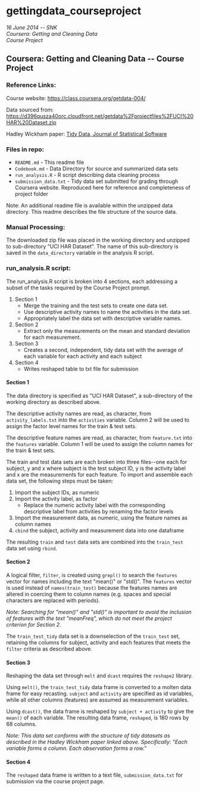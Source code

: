 gettingdata_courseproject
=========================

_16 June 2014 -- SNK  
Coursera: Getting and Cleaning Data  
Course Project_  

Coursera: Getting and Cleaning Data -- Course Project
-----------------------------------------------------

### Reference Links:
Course website: https://class.coursera.org/getdata-004/

Data sourced from: https://d396qusza40orc.cloudfront.net/getdata%2Fprojectfiles%2FUCI%20HAR%20Dataset.zip  

Hadley Wickham paper: [Tidy Data, Journal of Statistical Software](http://vita.had.co.nz/papers/tidy-data.pdf)

### Files in repo:
* `README.md` - This readme file
* `Codebook.md` - Data Directory for source and summarized data sets
* `run_analysis.R` - R script describing data cleaning process
* `submission_data.txt` - Tidy data set submitted for grading through Coursera website. Reproduced here for reference and completeness of project folder

Note: An additional readme file is available within the unzipped data directory. This readme describes the file structure of the source data.

### Manual Processing:
The downloaded zip file was placed in the working directory and unzipped to sub-directory "UCI HAR Dataset".  The name of this sub-directory is saved in the `data_directory` variable in the analysis R script.

### run_analysis.R script:
The run_analysis.R script is broken into 4 sections, each addressing a subset of the tasks required by the Course Project prompt.  

1. Section 1 
    * Merge the training and the test sets to create one data set.
    * Use descriptive activity names to name the activities in the data set.
    * Appropriately label the data set with descriptive variable names.
2. Section 2
    * Extract only the measurements on the mean and standard deviation for each measurement.
3. Section 3 
    * Creates a second, independent, tidy data set with the average of each variable for each activity and each subject
4. Section 4 
    * Writes reshaped table to txt file for submission
    
#### Section 1  
The data directory is specified as "UCI HAR Dataset", a sub-directory of the working directory as described above.

The descriptive activity names are read, as character, from `activity_labels.txt` into the `activities` variable.  Column 2 will be used to assign the factor level names for the train & test sets.

The descriptive feature names are read, as character, from `feature.txt` into the `features` variable.  Column 1 will be used to assign the column names for the train & test sets.

The train and test data sets are each broken into three files--one each for subject, y and x where subject is the test subject ID, y is the activity label and x are the measurements for each feature.  To import and assemble each data set, the following steps must be taken:  

1. Import the subject IDs, as numeric  
2. Import the activity label, as factor  
    * Replace the numeric activity label with the corresponding descriptive label from activities by renaming the factor levels  
3. Import the measurement data, as numeric, using the feature names as column names 
4. `cbind` the subject, activity and measurement data into one dataframe

The resulting `train` and `test` data sets are combined into the `train_test` data set using `rbind`.

#### Section 2  
A logical filter, `filter`, is created using `grepl()` to search the `features` vector for names including the text "mean()" or "std()".  The `features` vector is used instead of `names(train_test)` because the features names are altered in coercing them to column names (e.g. spaces and special characters are replaced with periods).  

*Note: Searching for "mean()" and "std()" is important to avoid the inclusion of features with the text "meanFreq", which do not meet the project criterion for Section 2.*

The `train_test_tidy` data set is a downselection of the `train_test` set, retaining the columns for subject, activity and each features that meets the `filter` criteria as described above.

#### Section 3  
Reshaping the data set through `melt` and `dcast` requires the `reshape2` library.

Using `melt()`, the `train_test_tidy` data frame is converted to a molten data frame for easy recasting.  `subject` and `activity` are specified as id variables, while all other columns (features) are assumed as measurement variables.

Using `dcast()`, the data frame is reshaped by `subject + activity` to give the `mean()` of each variable.  The resulting data frame, `reshaped`, is 180 rows by 68 columns.

*Note: This data set conforms with the structure of tidy datasets as described in the Hadley Wickham paper linked above.  Specifically: "Each variable forms a column.  Each observation forms a row."*

#### Section 4  
The `reshaped` data frame is written to a text file, `submission_data.txt` for submission via the course project page.  